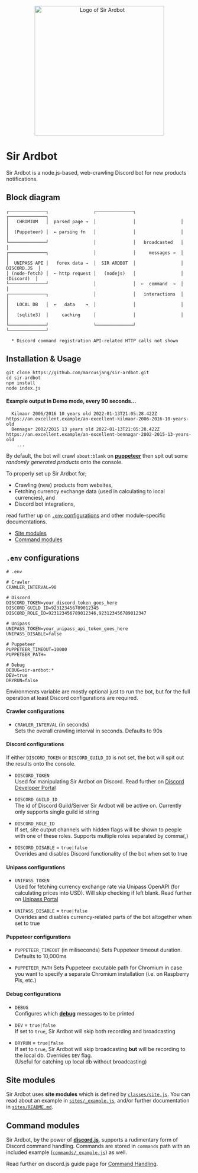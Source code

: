 <p align="center"><img src="https://user-images.githubusercontent.com/10116562/149304480-e64148b6-880a-4a28-bf6a-71abbae7423a.png" alt="Logo of Sir Ardbot" width="350"></p>

# Sir Ardbot
Sir Ardbot is a node.js-based, web-crawling Discord bot for new products notifications.


## Block diagram
```
┌──────────────┐                 ┌──────────────┐                 ┌──────────────┐ 
│   CHROMIUM   │  parsed page →  │              │                 │              │
│  (Puppeteer) │  ← parsing fn   │              │                 │              │
└──────────────┘                 │              │   broadcasted   │              │
┌──────────────┐                 │              │     messages →  │              │
│  UNIPASS API │   forex data →  │  SIR ARDBOT  │                 │  DISCORD.JS  │
│ (node-fetch) │  ← http request │   (nodejs)   │                 │   (Discord)  │
└──────────────┘                 │              │  ←  command  →  │              │
┌──────────────┐                 │              │   interactions  │              │
│   LOCAL DB   │  ←   data    →  │              │                 │              │
│   (sqlite3)  │     caching     │              │                 │              │
└──────────────┘                 └──────────────┘                 └──────────────┘

  * Discord command registration API-related HTTP calls not shown
```


## Installation & Usage
```shell
git clone https://github.com/marcusjang/sir-ardbot.git
cd sir-ardbot
npm install
node index.js
```

#### Example output in Demo mode, every 90 seconds...
```
  Kilmaor 2006/2016 10 years old 2022-01-13T21:05:28.422Z https://an.excellent.example/an-excellent-kilmaor-2006-2016-10-years-old
  Bennagar 2002/2015 13 years old 2022-01-13T21:05:28.422Z https://an.excellent.example/an-excellent-bennagar-2002-2015-13-years-old
    ...
```
By default, the bot will crawl `about:blank` on [**puppeteer**](https://github.com/puppeteer/puppeteer/) then spit out some *randomly generated products* onto the console.

To properly set up Sir Ardbot for;
 * Crawling (new) products from websites,
 * Fetching currency exchange data (used in calculating to local currencies), and
 * Discord bot integrations,

read further up on [`.env` configurations](#env-configurations) and other module-specific documentations.
 * [Site modules](#site-modules)
 * [Command modules](#command-modules)


## `.env` configurations
```.env
# .env

# Crawler
CRAWLER_INTERVAL=90

# Discord
DISCORD_TOKEN=your_discord_token_goes_here
DISCORD_GUILD_ID=923123456789012345
DISCORD_ROLE_ID=923123456789012346,923123456789012347

# Unipass
UNIPASS_TOKEN=your_unipass_api_token_goes_here
UNIPASS_DISABLE=false

# Puppeteer
PUPPETEER_TIMEOUT=10000
PUPPETEER_PATH=

# Debug
DEBUG=sir-ardbot:*
DEV=true
DRYRUN=false

```
Environments variable are mostly optional just to run the bot, but for the full operation at least Discord configurations are required.

#### Crawler configurations
 * `CRAWLER_INTERVAL` (in seconds)  
   Sets the overall crawling interval in seconds. Defaults to 90s

#### Discord configurations
If either `DISCORD_TOKEN` or `DISCORD_GUILD_ID` is not set, the bot will spit out the results onto the console.
 * `DISCORD_TOKEN`  
   Used for manipulating Sir Ardbot on Discord. Read further on [Discord Developer Portal](https://discord.com/developers/applications)
   
 * `DISCORD_GUILD_ID`  
   The id of Discord Guild/Server Sir Ardbot will be active on. Currently only supports single guild id string
   
 * `DISCORD_ROLE_ID`  
   If set, site output channels with hidden flags will be shown to people with one of these roles. Supports multiple roles separated by comma(,)

 * `DISCORD_DISABLE` = `true|false`  
   Overides and disables Discord functionality of the bot when set to true
    
#### Unipass configurations
 * `UNIPASS_TOKEN`  
   Used for fetching currency exchange rate via Unipass OpenAPI (for calculating prices into USD). Will skip checking if left blank. Read further on [Unipass Portal](https://unipass.customs.go.kr/)
   
 * `UNIPASS_DISABLE` = `true|false`  
   Overides and disables currency-related parts of the bot altogether when set to true
   
#### Puppeteer configurations
 * `PUPPETEER_TIMEOUT` (in miliseconds) 
   Sets Puppeteer timeout duration. Defaults to 10,000ms
   
 * `PUPPETEER_PATH` 
   Sets Puppeteer excutable path for Chromium in case you want to specify a separate Chromium installation (i.e. on Raspberry Pis, etc.)
   
#### Debug configurations
 * `DEBUG`  
   Configures which [**debug**](https://github.com/debug-js/debug) messages to be printed
   
 * `DEV` = `true|false`  
   If set to `true`, Sir Ardbot will skip both recording and broadcasting
   
 * `DRYRUN` = `true|false`  
   If set to `true`, Sir Ardbot will skip broadcasting **but** will be recording to the local db. Overrides `DEV` flag.  
   (Useful for catching up local db without broadcasting)


## Site modules
Sir Ardbot uses **site modules** which is defined by [`classes/site.js`](classes/site.js). You can read about an example in [`sites/_example.js`](sites/_example.js), and/or further documentation in [`sites/README.md`](sites/README.md). 


## Command modules
Sir Ardbot, by the power of [**discord.js**](https://github.com/discordjs/discord.js/), supports a rudimentary form of Discord command handling. Commands are stored in `commands` path with an included example ([`commands/_example.js`](commands/_example.js)) as well.

Read further on discord.js guide page for [Command Handling](https://discordjs.guide/creating-your-bot/command-handling.html).
